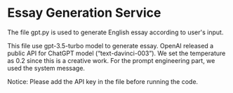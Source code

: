 # Essay Generation Service
The file gpt.py is used to generate English essay according to user's input. 

This file use gpt-3.5-turbo model to generate essay. OpenAI released a public API for ChatGPT model (“text-davinci-003”). We set the temperature as 0.2 since this is a creative work. For the prompt engineering part, we used the system message.

Notice: Please add the API key in the file before running the code.

